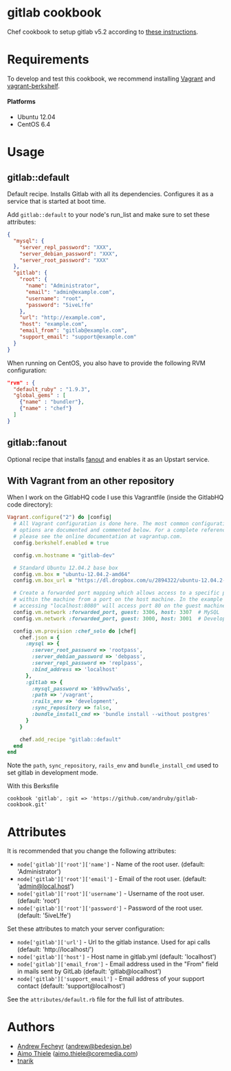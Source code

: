 # gitlab cookbook

Chef cookbook to setup gitlab v5.2 according to [these instructions](https://github.com/gitlabhq/gitlabhq/blob/v5.2.0/doc/install/installation.md).

# Requirements

To develop and test this cookbook, we recommend installing [Vagrant](http://www.vagrantup.com/) and [vagrant-berkshelf](https://github.com/RiotGames/vagrant-berkshelf).

#### Platforms
* Ubuntu 12.04
* CentOS 6.4

# Usage

## gitlab::default

Default recipe. Installs Gitlab with all its dependencies. Configures it as a service that is started at boot time.

Add `gitlab::default` to your node's run_list and make sure to set these attributes:

```json
{
  "mysql": {
    "server_repl_password": "XXX",
    "server_debian_password": "XXX",
    "server_root_password": "XXX"
  },
  "gitlab": {
    "root": {
      "name": "Administrator",
      "email": "admin@example.com",
      "username": "root",
      "password": "5iveL!fe"
    },
    "url": "http://example.com",
    "host": "example.com",
    "email_from": "gitlab@example.com",
    "support_email": "support@example.com"
  }
}
```

When running on CentOS, you also have to provide the following RVM configuration:

```json
"rvm" : {
  "default_ruby" : "1.9.3",
  "global_gems" : [
    {"name" : "bundler"},
    {"name" : "chef"}
  ]
}
```

## gitlab::fanout

Optional recipe that installs [fanout](https://github.com/travisghansen/fanout) and enables it as an Upstart service.

## With Vagrant from an other repository

When I work on the GitlabHQ code I use this Vagrantfile (inside the GitlabHQ code directory):

```ruby
Vagrant.configure("2") do |config|
  # All Vagrant configuration is done here. The most common configuration
  # options are documented and commented below. For a complete reference,
  # please see the online documentation at vagrantup.com.
  config.berkshelf.enabled = true

  config.vm.hostname = "gitlab-dev"

  # Standard Ubuntu 12.04.2 base box
  config.vm.box = "ubuntu-12.04.2-amd64"
  config.vm.box_url = "https://dl.dropbox.com/u/2894322/ubuntu-12.04.2-amd64.box"

  # Create a forwarded port mapping which allows access to a specific port
  # within the machine from a port on the host machine. In the example below,
  # accessing "localhost:8080" will access port 80 on the guest machine.
  config.vm.network :forwarded_port, guest: 3306, host: 3307  # MySQL
  config.vm.network :forwarded_port, guest: 3000, host: 3001  # Development Puma

  config.vm.provision :chef_solo do |chef|
    chef.json = {
      :mysql => {
        :server_root_password => 'rootpass',
        :server_debian_password => 'debpass',
        :server_repl_password => 'replpass',
        :bind_address => 'localhost'
      },
      :gitlab => {
        :mysql_password => 'k09vw7wa5s',
        :path => '/vagrant',
        :rails_env => 'development',
        :sync_repository => false,
        :bundle_install_cmd => 'bundle install --without postgres'
      }
    }

    chef.add_recipe "gitlab::default"
  end
end
```

Note the `path`, `sync_repository`, `rails_env` and `bundle_install_cmd` used to set gitlab in development mode.

With this Berksfile

```
cookbook 'gitlab', :git => 'https://github.com/andruby/gitlab-cookbook.git'
```

# Attributes

It is recommended that you change the following attributes:

* `node['gitlab']['root']['name']` - Name of the root user. (default: 'Administrator')
* `node['gitlab']['root']['email']` - Email of the root user. (default: 'admin@local.host')
* `node['gitlab']['root']['username']` - Username of the root user. (default: 'root')
* `node['gitlab']['root']['password']` - Password of the root user. (default: '5iveL!fe')

Set these attributes to match your server configuration:

* `node['gitlab']['url']` - Url to the gitlab instance. Used for api calls (default: 'http://localhost/')
* `node['gitlab']['host']` - Host name in gitlab.yml (default: 'localhost')
* `node['gitlab']['email_from']` - Email address used in the "From" field in mails sent by GitLab (default: 'gitlab@localhost')
* `node['gitlab']['support_email']` - Email address of your support contact (default: 'support@localhost')

See the `attributes/default.rb` file for the full list of attributes.

# Authors

* [Andrew Fecheyr](https://github.com/andruby) (<andrew@bedesign.be>)
* [Aimo Thiele](https://github.com/athiele) (<aimo.thiele@coremedia.com>)
* [tnarik](https://github.com/tnarik)
